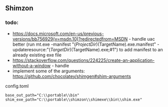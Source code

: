 ## Shimzon

### todo:
- https://docs.microsoft.com/en-us/previous-versions/bb756929(v=msdn.10)?redirectedfrom=MSDN - handle uac better (run mt.exe -manifest "$(ProjectDir)$(TargetName).exe.manifest" -updateresource:"$(TargetDir)$(TargetName).exe;#1") to add manifest to an already existing exe file
- https://stackoverflow.com/questions/224225/create-an-application-without-a-window - handle 
- implement some of the arguments: https://github.com/chocolatey/shimgen#shim-arguments

config.toml
```
base_out_path="C:\\portable\\bin"
shim_exe_path="C:\\portable\\shimzon\\shimexe\\bin\\shim.exe"
```